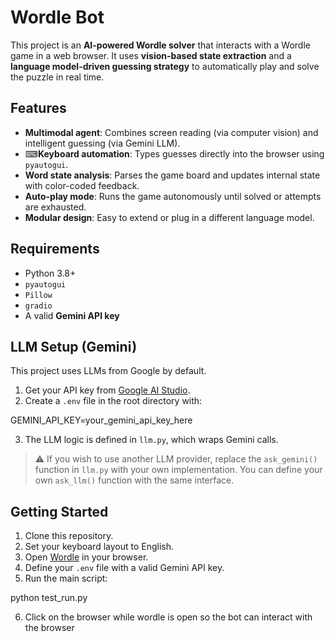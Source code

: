 # Wordle Bot

This project is an **AI-powered Wordle solver** that interacts with a Wordle game in a web browser. It uses **vision-based state extraction** and a **language model-driven guessing strategy** to automatically play and solve the puzzle in real time.

## Features

- **Multimodal agent**: Combines screen reading (via computer vision) and intelligent guessing (via Gemini LLM).
- ⌨**Keyboard automation**: Types guesses directly into the browser using `pyautogui`.
- **Word state analysis**: Parses the game board and updates internal state with color-coded feedback.
- **Auto-play mode**: Runs the game autonomously until solved or attempts are exhausted.
- **Modular design**: Easy to extend or plug in a different language model.

## Requirements

- Python 3.8+
- `pyautogui`
- `Pillow`
- `gradio`
- A valid **Gemini API key**

## LLM Setup (Gemini)

This project uses LLMs from Google by default.

1. Get your API key from [Google AI Studio](https://makersuite.google.com/app/apikey).
2. Create a `.env` file in the root directory with:

GEMINI_API_KEY=your_gemini_api_key_here

3. The LLM logic is defined in `llm.py`, which wraps Gemini calls.

> ⚠️ If you wish to use another LLM provider, replace the `ask_gemini()` function in `llm.py` with your own implementation. You can define your own `ask_llm()` function with the same interface.

## Getting Started

1. Clone this repository.
2. Set your keyboard layout to English.
3. Open [Wordle](https://www.nytimes.com/games/wordle/index.html) in your browser.
4. Define your `.env` file with a valid Gemini API key.
5. Run the main script:

python test_run.py

6. Click on the browser while wordle is open so the bot can interact with the browser
